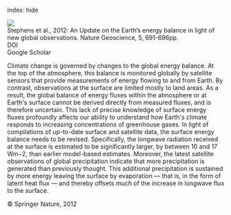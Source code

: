 index: hide

<div class="Citation">
    <div class="Citation-thumb CitationThumb-linked"  data-href="https://doi.org/10.1038/ngeo1580">
      <img src="https://static.claimspace.cloud/climate-study-static/refs/thumbs/9/Stephens_et_al_2012-thumb.png" />
    </div>

  <div class="Citation-body">
    <div class="Citation-text">Stephens et al., 2012: An Update on the Earth’s energy balance in light of new global observations. <span class="Article-journal">Nature Geoscience, </span><span class="Article-volume">5, </span>691-696pp.</div>
    <div class="Citation-links">
      <div class="CitationLink" data-href="https://doi.org/10.1038/ngeo1580">
        <div class="CitationLink-icon CitationLink-Doi"></div>
        <div class="CitationLink-text">DOI</div>
      </div>
      <div class="CitationLink" data-href="https://scholar.google.com/scholar?q=10.1038/ngeo1580">
        <div class="CitationLink-icon CitationLink-Scholar"></div>
        <div class="CitationLink-text">Google Scholar</div>
      </div>
    </div>
  </div>
</div>

Climate change is governed by changes to the global energy balance. At the top of the atmosphere, this balance is monitored globally by satellite sensors that provide measurements of energy flowing to and from Earth. By contrast, observations at the surface are limited mostly to land areas. As a result, the global balance of energy fluxes within the atmosphere or at Earth's surface cannot be derived directly from measured fluxes, and is therefore uncertain. This lack of precise knowledge of surface energy fluxes profoundly affects our ability to understand how Earth's climate responds to increasing concentrations of greenhouse gases. In light of compilations of up-to-date surface and satellite data, the surface energy balance needs to be revised. Specifically, the longwave radiation received at the surface is estimated to be significantly larger, by between 10 and 17 Wm−2, than earlier model-based estimates. Moreover, the latest satellite observations of global precipitation indicate that more precipitation is generated than previously thought. This additional precipitation is sustained by more energy leaving the surface by evaporation — that is, in the form of latent heat flux — and thereby offsets much of the increase in longwave flux to the surface.

<div class="Citation-copy">
&copy; Springer Nature, 2012
</div>